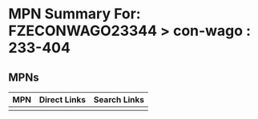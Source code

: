 



# MPN Summary For: FZECONWAGO23344 > con-wago : 233-404

## MPNs
  

|MPN|Direct Links|Search Links|
| :--- | :--- | :--- |
||||
